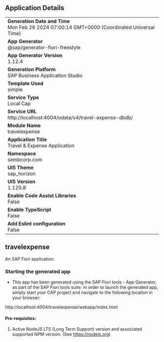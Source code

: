 ## Application Details
|               |
| ------------- |
|**Generation Date and Time**<br>Mon Feb 26 2024 07:00:14 GMT+0000 (Coordinated Universal Time)|
|**App Generator**<br>@sap/generator-fiori-freestyle|
|**App Generator Version**<br>1.12.4|
|**Generation Platform**<br>SAP Business Application Studio|
|**Template Used**<br>simple|
|**Service Type**<br>Local Cap|
|**Service URL**<br>http://localhost:4004/odata/v4/travel-expense-dbdb/
|**Module Name**<br>travelexpense|
|**Application Title**<br>Travel &amp; Expense Application|
|**Namespace**<br>sembcorp.com|
|**UI5 Theme**<br>sap_horizon|
|**UI5 Version**<br>1.120.8|
|**Enable Code Assist Libraries**<br>False|
|**Enable TypeScript**<br>False|
|**Add Eslint configuration**<br>False|

## travelexpense

An SAP Fiori application.

### Starting the generated app

-   This app has been generated using the SAP Fiori tools - App Generator, as part of the SAP Fiori tools suite.  In order to launch the generated app, simply start your CAP project and navigate to the following location in your browser:

http://localhost:4004/travelexpense/webapp/index.html

#### Pre-requisites:

1. Active NodeJS LTS (Long Term Support) version and associated supported NPM version.  (See https://nodejs.org)


